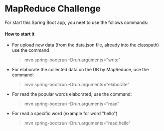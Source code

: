 # MapReduce Challenge

For start this Spring Boot app, you neet to use the follows commands:

#### How to start it
* For upload new data (from the data.json file, already into the classpath) use the command
	> mvn spring-boot:run -Drun.arguments="write"
	
* For elaborate the collected data on the DB by MapReduce, use the command: 
	> mvn spring-boot:run -Drun.arguments="elaborate"
	
* For read the popular words elaborated, use the command: 
	> mvn spring-boot:run -Drun.arguments="read"
	
* For read a specific word (example for word "hello")
	> mvn spring-boot:run -Drun.arguments="read,hello"
	